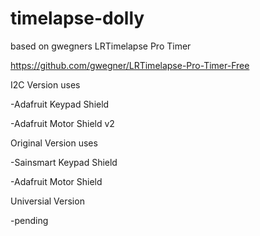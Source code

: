 # timelapse-dolly

based on gwegners LRTimelapse Pro Timer

https://github.com/gwegner/LRTimelapse-Pro-Timer-Free



I2C Version uses

-Adafruit Keypad Shield

-Adafruit Motor Shield v2



Original Version uses

-Sainsmart Keypad Shield

-Adafruit Motor Shield



Universial Version

-pending

